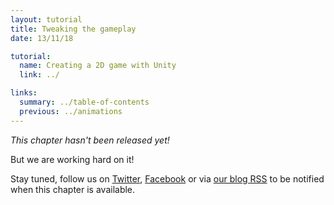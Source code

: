 ```yaml
---
layout: tutorial
title: Tweaking the gameplay
date: 13/11/18

tutorial:
  name: Creating a 2D game with Unity
  link: ../

links:
  summary: ../table-of-contents
  previous: ../animations
---
```


_This chapter hasn't been released yet!_

But we are working hard on it!

Stay tuned, follow us on [Twitter](http://twitter.com/pixelnest), [Facebook](https://www.facebook.com/pixelneststudio) or via [our blog RSS](http://feedpress.me/pixelnest) to be notified when this chapter is available.

<!--
# Rough values to get the same game as in the demo

Player scale:0.2x0.2x1
Player speed (Player script) : 25, 25

Enemy scale: 0.3x0.3x1
Enemy speed (Move script) : 5, 5


Player shot scale: 0.5x0.5x1
Player Shot speed (Move Script): 15, 15

Enemy Shot scale: 0.25x0.25x1
Enemy Shot speed (Move Script): 25, 25
-->
